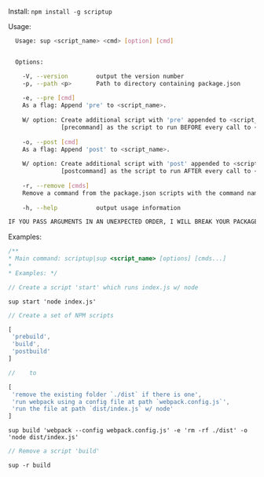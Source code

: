 Install: `npm install -g scriptup`

Usage:

```bash
  Usage: sup <script_name> <cmd> [option] [cmd]


  Options:

    -V, --version        output the version number
    -p, --path <p>       Path to directory containing package.json
    
    -e, --pre [cmd]      
    As a flag: Append 'pre' to <script_name>.
    
    W/ option: Create additional script with 'pre' appended to <script_name>, using
               [precommand] as the script to run BEFORE every call to <script_name>
    
    -o, --post [cmd]     
    As a flag: Append 'post' to <script_name>.
    
    W/ option: Create additional script with 'post' appended to <script_name>, using
               [postcommand] as the script to run AFTER every call to <script_name>
    
    -r, --remove [cmds]  
    Remove a command from the package.json scripts with the command name provided.
    
    -h, --help           output usage information

IF YOU PASS ARGUMENTS IN AN UNEXPECTED ORDER, I WILL BREAK YOUR PACKAGE.JSON :)
```


Examples:

```javascript
/**
* Main command: scriptup|sup <script_name> [options] [cmds...]
*
* Examples: */

// Create a script 'start' which runs index.js w/ node
```

  `sup start 'node index.js'`

```javascript
// Create a set of NPM scripts

[
 'prebuild',
 'build',
 'postbuild'
]

//    to

[
 'remove the existing folder `./dist` if there is one',
 'run webpack using a config file at path `webpack.config.js`',
 'run the file at path `dist/index.js` w/ node'
]
```

  `sup build 'webpack --config webpack.config.js' -e 'rm -rf ./dist' -o 'node dist/index.js'`

```javascript
// Remove a script 'build'
```

  `sup -r build`
